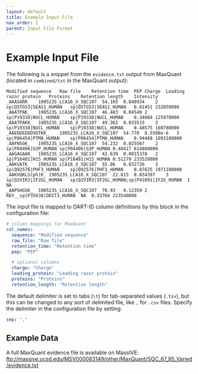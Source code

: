 ```yaml
---
layout: default
title: Example Input File
nav_order: 2
parent: Input File Format
---
```


# Example Input File

The following is a snippet from the `evidence.txt` output from MaxQuant (located in `combined/txt` in the MaxQuant output):

```
Modified sequence	Raw file	Retention time	PEP	Charge	Leading razor protein	Proteins	Retention length	Intensity
_AAASARR_	190523S_LCA16_X_SQC107	54.165	0.040934	2	sp|Q5TG53|SEAS1_HUMAN	sp|Q5TG53|SEAS1_HUMAN	0.61451	232050000
_AAATPAK_	190523S_LCA16_X_SQC107	46.483	0.04549	2	sp|P19338|NUCL_HUMAN	sp|P19338|NUCL_HUMAN	0.34084	125970000
_AAATPAKK_	190523S_LCA16_X_SQC107	49.362	0.033515	3	sp|P19338|NUCL_HUMAN	sp|P19338|NUCL_HUMAN	0.48575	160780000
_AAEDDEDDDVDTKK_	190523S_LCA16_X_SQC107	54.778	8.5508e-6	3	sp|P06454|PTMA_HUMAN	sp|P06454|PTMA_HUMAN	0.94468	1093100000
_AAFNSGK_	190523S_LCA16_X_SQC107	54.232	0.025567	2	sp|P04406|G3P_HUMAN	sp|P04406|G3P_HUMAN	0.48417	614860000
_AAGAGAAK_	190523S_LCA16_X_SQC107	42.639	0.0015378	2	sp|P16401|H15_HUMAN	sp|P16401|H15_HUMAN	0.51279	233520000
_AAKVATK_	190523S_LCA16_X_SQC107	55.86	0.032726	3	sp|Q92576|PHF3_HUMAN	sp|Q92576|PHF3_HUMAN	0.87625	1971100000
_AAKVQKLS(ph)K_	190523S_LCA16_X_SQC107	22.815	0.034397	3	sp|Q2VIR3|IF2GL_HUMAN	sp|Q2VIR3|IF2GL_HUMAN;sp|P41091|IF2G_HUMAN	1	NA
_AAPSHGSK_	190523S_LCA16_X_SQC107	70.93	0.12359	2	REV__sp|P35638|DDIT3_HUMAN	NA	0.33766	223540000
```

The input file is mapped to DART-ID column definitions by this block in the configuration file:

```yaml
# column mappings for MaxQuant
col_names:
  sequence: "Modified sequence"
  raw_file: "Raw file"
  retention_time: "Retention time"
  pep: "PEP"

  # optional columns
  charge: "Charge"
  leading_protein: "Leading razor protein"
  proteins: "Proteins"
  retention_length: "Retention length"
```

The default delimiter is set to tabs (`\t`) for tab-separated values (`.tsv`), but this can be changed to any sort of delimited file, like `,` for `.csv` files. Specify the delimiter in the configuration file by setting:

```yaml
sep: ","
```

## Example Data

A full MaxQuant evidence file is available on MassIVE: ftp://massive.ucsd.edu/MSV000083149/other/MaxQuant/SQC_67_95_Varied/evidence.txt
